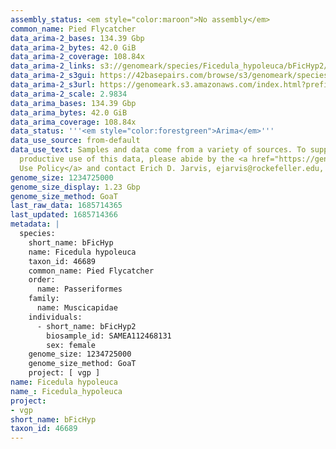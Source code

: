 ```yaml
---
assembly_status: <em style="color:maroon">No assembly</em>
common_name: Pied Flycatcher
data_arima-2_bases: 134.39 Gbp
data_arima-2_bytes: 42.0 GiB
data_arima-2_coverage: 108.84x
data_arima-2_links: s3://genomeark/species/Ficedula_hypoleuca/bFicHyp2/genomic_data/arima/<br>
data_arima-2_s3gui: https://42basepairs.com/browse/s3/genomeark/species/Ficedula_hypoleuca/bFicHyp2/genomic_data/arima/
data_arima-2_s3url: https://genomeark.s3.amazonaws.com/index.html?prefix=species/Ficedula_hypoleuca/bFicHyp2/genomic_data/arima/
data_arima-2_scale: 2.9834
data_arima_bases: 134.39 Gbp
data_arima_bytes: 42.0 GiB
data_arima_coverage: 108.84x
data_status: '''<em style="color:forestgreen">Arima</em>'''
data_use_source: from-default
data_use_text: Samples and data come from a variety of sources. To support fair and
  productive use of this data, please abide by the <a href="https://genome10k.soe.ucsc.edu/data-use-policies/">Data
  Use Policy</a> and contact Erich D. Jarvis, ejarvis@rockefeller.edu, with any questions.
genome_size: 1234725000
genome_size_display: 1.23 Gbp
genome_size_method: GoaT
last_raw_data: 1685714365
last_updated: 1685714366
metadata: |
  species:
    short_name: bFicHyp
    name: Ficedula hypoleuca
    taxon_id: 46689
    common_name: Pied Flycatcher
    order:
      name: Passeriformes
    family:
      name: Muscicapidae
    individuals:
      - short_name: bFicHyp2
        biosample_id: SAMEA112468131
        sex: female
    genome_size: 1234725000
    genome_size_method: GoaT
    project: [ vgp ]
name: Ficedula hypoleuca
name_: Ficedula_hypoleuca
project:
- vgp
short_name: bFicHyp
taxon_id: 46689
---
```

